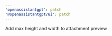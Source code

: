 ```yaml
---
'openassistantgpt': patch
'@openassistantgpt/ui': patch
---
```


Add max height and width to attachment preview

